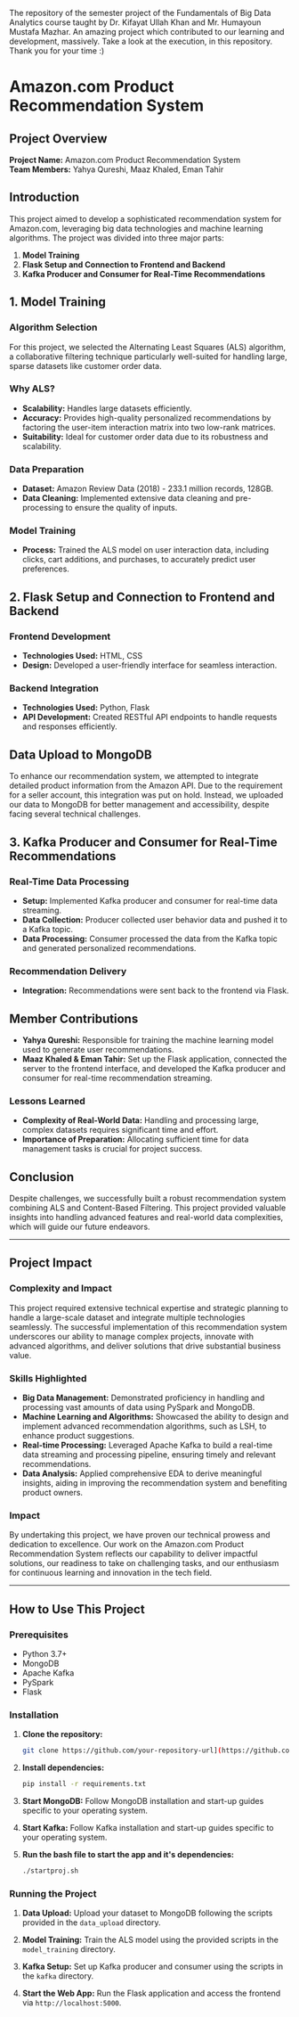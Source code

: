 The repository of the semester project of the Fundamentals of Big Data Analytics course taught by Dr. Kifayat Ullah Khan and Mr. Humayoun Mustafa Mazhar. An amazing project which contributed to our learning and development, massively. Take a look at the execution, in this repository. Thank you for your time :)

# Amazon.com Product Recommendation System

## Project Overview

**Project Name:** Amazon.com Product Recommendation System   
**Team Members:** Yahya Qureshi, Maaz Khaled, Eman Tahir

## Introduction

This project aimed to develop a sophisticated recommendation system for Amazon.com, leveraging big data technologies and machine learning algorithms. The project was divided into three major parts:
1. **Model Training**
2. **Flask Setup and Connection to Frontend and Backend**
3. **Kafka Producer and Consumer for Real-Time Recommendations**

## 1. Model Training

### Algorithm Selection

For this project, we selected the Alternating Least Squares (ALS) algorithm, a collaborative filtering technique particularly well-suited for handling large, sparse datasets like customer order data.

### Why ALS?

- **Scalability:** Handles large datasets efficiently.
- **Accuracy:** Provides high-quality personalized recommendations by factoring the user-item interaction matrix into two low-rank matrices.
- **Suitability:** Ideal for customer order data due to its robustness and scalability.

### Data Preparation

- **Dataset:** Amazon Review Data (2018) - 233.1 million records, 128GB.
- **Data Cleaning:** Implemented extensive data cleaning and pre-processing to ensure the quality of inputs.

### Model Training

- **Process:** Trained the ALS model on user interaction data, including clicks, cart additions, and purchases, to accurately predict user preferences.

## 2. Flask Setup and Connection to Frontend and Backend

### Frontend Development

- **Technologies Used:** HTML, CSS
- **Design:** Developed a user-friendly interface for seamless interaction.

### Backend Integration

- **Technologies Used:** Python, Flask
- **API Development:** Created RESTful API endpoints to handle requests and responses efficiently.

## Data Upload to MongoDB

To enhance our recommendation system, we attempted to integrate detailed product information from the Amazon API. Due to the requirement for a seller account, this integration was put on hold. Instead, we uploaded our data to MongoDB for better management and accessibility, despite facing several technical challenges.

## 3. Kafka Producer and Consumer for Real-Time Recommendations

### Real-Time Data Processing

- **Setup:** Implemented Kafka producer and consumer for real-time data streaming.
- **Data Collection:** Producer collected user behavior data and pushed it to a Kafka topic.
- **Data Processing:** Consumer processed the data from the Kafka topic and generated personalized recommendations.

### Recommendation Delivery

- **Integration:** Recommendations were sent back to the frontend via Flask.

## Member Contributions

- **Yahya Qureshi:** Responsible for training the machine learning model used to generate user recommendations.
- **Maaz Khaled & Eman Tahir:** Set up the Flask application, connected the server to the frontend interface, and developed the Kafka producer and consumer for real-time recommendation streaming.


### Lessons Learned

- **Complexity of Real-World Data:** Handling and processing large, complex datasets requires significant time and effort.
- **Importance of Preparation:** Allocating sufficient time for data management tasks is crucial for project success.

## Conclusion

Despite challenges, we successfully built a robust recommendation system combining ALS and Content-Based Filtering. This project provided valuable insights into handling advanced features and real-world data complexities, which will guide our future endeavors.

---

## Project Impact

### Complexity and Impact

This project required extensive technical expertise and strategic planning to handle a large-scale dataset and integrate multiple technologies seamlessly. The successful implementation of this recommendation system underscores our ability to manage complex projects, innovate with advanced algorithms, and deliver solutions that drive substantial business value.

### Skills Highlighted

- **Big Data Management:** Demonstrated proficiency in handling and processing vast amounts of data using PySpark and MongoDB.
- **Machine Learning and Algorithms:** Showcased the ability to design and implement advanced recommendation algorithms, such as LSH, to enhance product suggestions.
- **Real-time Processing:** Leveraged Apache Kafka to build a real-time data streaming and processing pipeline, ensuring timely and relevant recommendations.
- **Data Analysis:** Applied comprehensive EDA to derive meaningful insights, aiding in improving the recommendation system and benefiting product owners.

### Impact

By undertaking this project, we have proven our technical prowess and dedication to excellence. Our work on the Amazon.com Product Recommendation System reflects our capability to deliver impactful solutions, our readiness to take on challenging tasks, and our enthusiasm for continuous learning and innovation in the tech field.

---

## How to Use This Project

### Prerequisites

- Python 3.7+
- MongoDB
- Apache Kafka
- PySpark
- Flask

### Installation

1. **Clone the repository:**
   ```sh
   git clone https://github.com/your-repository-url](https://github.com/yayaq1/amazon_recommendation_system_bda/
   ```

2. **Install dependencies:**
   ```sh
   pip install -r requirements.txt
   ```

3. **Start MongoDB:**
   Follow MongoDB installation and start-up guides specific to your operating system.

4. **Start Kafka:**
   Follow Kafka installation and start-up guides specific to your operating system.

5. **Run the bash file to start the app and it's dependencies:**
   ```sh
   ./startproj.sh
   ```

### Running the Project

1. **Data Upload:**
   Upload your dataset to MongoDB following the scripts provided in the `data_upload` directory.

2. **Model Training:**
   Train the ALS model using the provided scripts in the `model_training` directory.

3. **Kafka Setup:**
   Set up Kafka producer and consumer using the scripts in the `kafka` directory.

4. **Start the Web App:**
   Run the Flask application and access the frontend via `http://localhost:5000`.
